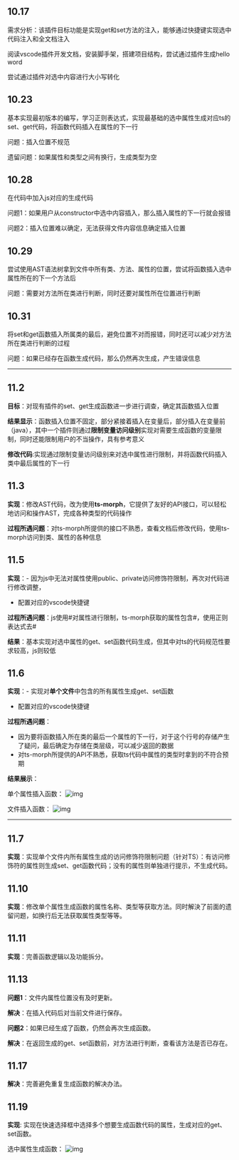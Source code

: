 ## 10.17
需求分析：该插件目标功能是实现get和set方法的注入，能够通过快捷键实现选中代码注入和全文档注入

阅读vscode插件开发文档，安装脚手架，搭建项目结构，尝试通过插件生成hello word

尝试通过插件对选中内容进行大小写转化
## 10.23
基本实现最初版本的编写，学习正则表达式，实现最基础的选中属性生成对应ts的set、get代码，将函数代码插入在属性的下一行

问题：插入位置不规范

遗留问题：如果属性和类型之间有换行，生成类型为空
## 10.28
在代码中加入js对应的生成代码

问题1：如果用户从constructor中选中内容插入，那么插入属性的下一行就会报错

问题2：插入位置难以确定，无法获得文件内容信息确定插入位置
## 10.29
尝试使用AST语法树拿到文件中所有类、方法、属性的位置，尝试将函数插入选中属性所在的下一个方法后

问题：需要对方法所在类进行判断，同时还要对属性所在位置进行判断
## 10.31
将set和get函数插入所属类的最后，避免位置不对而报错，同时还可以减少对方法所在类进行判断的过程

问题：如果已经存在函数生成代码，那么仍然再次生成，产生错误信息

---

## 11.2
**目标**：对现有插件的set、get生成函数进一步进行调查，确定其函数插入位置

**结果显示**：函数插入位置不固定，部分紧接着插入在变量后，部分插入在变量前（java），其中一个插件则通过**限制变量访问级别**实现对需要生成函数的变量限制，同时还能限制用户的不当操作，具有参考意义

**修改代码**:实现通过限制变量访问级别来对选中属性进行限制，并将函数代码插入类中最后属性的下一行
## 11.3
**实现**：修改AST代码，改为使用**ts-morph**，它提供了友好的API接口，可以轻松地访问和操作AST，完成各种类型的代码操作

**过程所遇问题**：对ts-morph所提供的接口不熟悉，查看文档后修改代码，使用ts-morph访问到类、属性的各种信息
## 11.5
**实现**：- 因为js中无法对属性使用public、private访问修饰符限制，再次对代码进行修改调整，

- 配置对应的vscode快捷键

**过程所遇问题**：js使用#对属性进行限制，ts-morph获取的属性包含#，使用正则表达式去#

**结果**：基本实现对选中属性的get、set函数代码生成，但其中对ts的代码规范性要求较高，js则较低
## 11.6
**实现**：- 实现对**单个文件**中包含的所有属性生成get、set函数
- 配置对应的vscode快捷键

**过程所遇问题**：
- 因为要将函数插入所在类的最后一个属性的下一行，对于这个行号的存储产生了疑问，最后确定为存储在类层级，可以减少返回的数据
- 对ts-morph所提供的API不熟悉，获取ts代码中属性的类型时拿到的不符合预期

**结果展示**：

单个属性插入函数：
![img](./pic/single.gif)

文件插入函数：
![img](./pic/all.gif)


---

## 11.7
**实现**：实现单个文件内所有属性生成的访问修饰符限制问题（针对TS）：有访问修饰符的属性则生成set、get函数代码；没有的属性则单独进行提示，不生成代码。

## 11.10
**实现**：修改单个属性生成函数的属性名称、类型等获取方法。同时解決了前面的遗留问题，如换行后无法获取属性类型等等。

## 11.11
**实现**：完善函数逻辑以及功能拆分。

## 11.13
**问题1**：文件内属性位置没有及时更新。

**解决**：在插入代码后对当前文件进行保存。

**问题2**：如果已经生成了函数，仍然会再次生成函数。

**解决**：在返回生成的get、set函数前，对方法进行判断，查看该方法是否已存在。

## 11.17
**解决**：完善避免重复生成函数的解决办法。

## 11.19
**实现**: 实现在快速选择框中选择多个想要生成函数代码的属性，生成对应的get、set函数。

选中属性生成函数：
![img](./pic/select.gif)